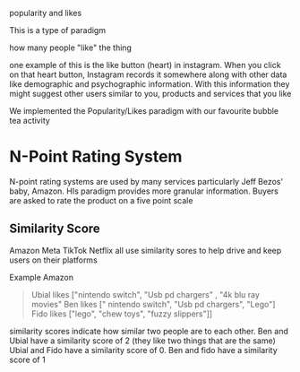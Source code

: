 
popularity and likes

This is a type of paradigm


how many people "like" the thing

one example of this is the like button (heart) in instagram. When you click on that heart button, Instagram records it somewhere along with other data like demographic and psychographic information. With this information they might suggest other users similar to you, products and services that you like

We implemented the Popularity/Likes paradigm with our favourite bubble tea activity 

# N-Point Rating System

N-point rating systems are used by many services particularly Jeff Bezos' baby, Amazon.
 HIs paradigm provides more granular information. Buyers are asked to rate the product on a five point scale


## Similarity Score

Amazon Meta TikTok Netflix all use similarity sores to help drive and keep users on their platforms

Example
Amazon

>Ubial likes ["nintendo switch", "Usb pd chargers" , "4k blu ray movies"
>Ben likes [" nintendo switch", "Usb pd chargers", "Lego"]
>Fido likes ["lego", "chew toys", "fuzzy slippers"]]

similarity scores indicate how similar two people are to each other.
Ben and Ubial have a similarity score of 2 (they like two things that are the same)
Ubial and Fido have a similarity score of 0. Ben and fido have a similarity score of 1